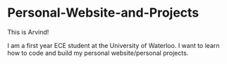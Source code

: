 # Personal-Website-and-Projects

This is Arvind!

I am a first year ECE student at the University of Waterloo. I want to learn how to code and build my personal website/personal projects.
